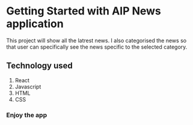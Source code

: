 # Getting Started with AIP News application

This project will show all the latrest news. I also categorised the news so that user can specifically see the news specific to the selected category.

## Technology used
1. React
2. Javascript
3. HTML
4. CSS

### Enjoy the app
